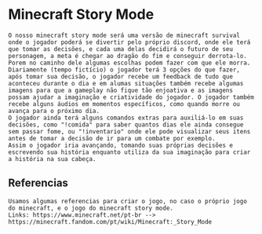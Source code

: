 # Minecraft Story Mode

    O nosso minecraft story mode será uma versão de minecraft survival onde o jogador poderá se divertir pelo próprio discord, onde ele terá que tomar as decisões, e cada uma delas decidirá o futuro de seu personagem, a meta é chegar ao dragão do fim e conseguir derrota-lo. Porem no caminho dele algumas escolhas podem fazer com que ele morra.
    Diariamente (tempo fictício) o jogador terá 3 opções do que fazer, após tomar sua decisão, o jogador recebe um feedback de tudo que aconteceu durante o dia e em alumas situações também recebe algumas imagens para que a gameplay não fique tão enjoativa e as imagens possam ajudar a imaginação e criatividade do jogador. O jogador também recebe alguns áudios em momentos específicos, como quando morre ou avança para o próximo dia.
    O jogador ainda terá alguns comandos extras para auxiliá-lo em suas decisões, como "!comida" para saber quantos dias ele ainda consegue sem passar fome, ou "!inventario" onde ele pode visualizar seus itens antes de tomar a decisão de ir para um combate por exemplo.
    Assim o jogador iria avançando, tomando suas próprias decisões e escrevendo sua história enquanto utiliza da sua imaginação para criar a história na sua cabeça.

## Referencias

    Usamos algumas referencias para criar o jogo, no caso o próprio jogo do minecraft, e o jogo do minecraft story mode.
    Links: https://www.minecraft.net/pt-br --> https://minecraft.fandom.com/pt/wiki/Minecraft:_Story_Mode
